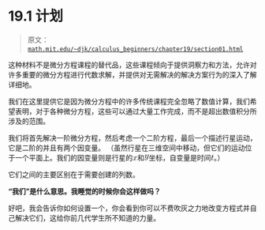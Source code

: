 # 19.1 计划

> 原文： [`math.mit.edu/~djk/calculus_beginners/chapter19/section01.html`](http://math.mit.edu/~djk/calculus_beginners/chapter19/section01.html)

这种材料不是微分方程课程的替代品，这些课程倾向于提供洞察力和方法，允许对许多重要的微分方程进行代数求解，并提供对无需解决的解决方案行为的深入了解详细地。

我们在这里提供它是因为微分方程中的许多传统课程完全忽略了数值计算，我们希望表明，对于各种微分方程，这些可以通过大量工作完成，而不是超出数值积分所涉及的范围。

我们将首先解决一阶微分方程，然后考虑一个二阶方程，最后一个描述行星运动，它是二阶的并且有两个因变量。 （虽然行星在三维空间中移动，但它们的运动位于一个平面上。我们的因变量则是行星的![](img/tex-9dd4e461268c8034f5c8564e155c67a6.gif)和![](img/tex-415290769594460e2e485922904f345d.gif)坐标，自变量是时间![](img/tex-e358efa489f58062f10dd7316b65649e.gif)。）

它们之间的主要区别在于需要创建的列数。

**“我们”是什么意思。我睡觉的时候你会这样做吗？**

好吧，我会告诉你如何设置一个，你会看到你可以不费吹灰之力地改变方程式并自己解决它们，这给你前几代学生所不知道的力量。